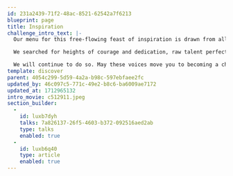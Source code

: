 ```yaml
---
id: 231a2439-71f2-48ac-8521-62542a7f6213
blueprint: page
title: Inspiration
challenge_intro_text: |-
  Our menu for this free-flowing feast of inspiration is drawn from all the arts and sciences, all the continents, all the centuries. 

  We searched for heights of courage and dedication, raw talent perfectly tuned to saving civilization, humor to balance urgency, grace that enlightens humanity, and wisdom to know exactly the right challenge.

  We will continue to do so. May these voices move you to becoming a changemaker, in whatever venture crosses your path, whatever cause or community attracts your participation, whatever solo enterprises you might dream.
template: discover
parent: 4054c299-5d59-4a2a-b98c-597ebfaee2fc
updated_by: 46c097c5-771c-49e2-b8c6-ba6009ae7172
updated_at: 1712965132
intro_movie: c512911.jpeg
section_builder:
  -
    id: luxb7dyh
    talks: 7a826137-26f5-4603-b372-092516aed2ab
    type: talks
    enabled: true
  -
    id: luxb6q40
    type: article
    enabled: true
---
```

